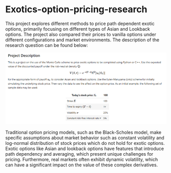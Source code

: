 # Exotics-option-pricing-research
This project explores different methods to price path dependent exotic options, primarily focusing on different types of Asian and Lookback options. The project also compared their prices to vanilla options under different configurations and market environments. 
The description of the research question can be found below: 

![Test Image 1](des.PNG)

Traditional option pricing models, such as the Black-Scholes model, make specific assumptions about market behavior such as constant volatility and log-normal distribution of stock prices which do not hold for exotic options. Exotic options like Asian and lookback options have features that introduce path dependency and averaging, which present unique challenges for pricing. Furthermore, real markets often exhibit dynamic volatility, which can have a significant impact on the value of these complex derivatives. 
